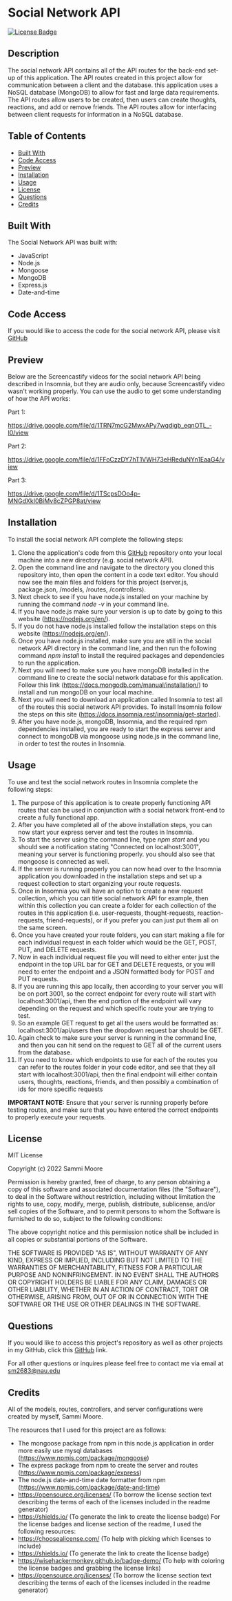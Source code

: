 # Social Network API

[![License Badge](https://img.shields.io/badge/license-MIT-green)](https://opensource.org/licenses/MIT)

## Description

The social network API contains all of the API routes for the back-end set-up of this application. The API routes created in this project allow for communication between a client and the database. this application uses a NoSQL database (MongoDB) to allow for fast and large data requirements. The API routes allow users to be created, then users can create thoughts, reactions, and add or remove friends. The API routes allow for interfacing between client requests for information in a NoSQL database. 

## Table of Contents
  * [Built With](#built-with)
  * [Code Access](#code-access)
  * [Preview](#preview)
  * [Installation](#installation)
  * [Usage](#usage)
  * [License](#license)
  * [Questions](#questions)
  * [Credits](#credits)

## Built With

The Social Network API was built with:
- JavaScript
- Node.js
- Mongoose
- MongoDB
- Express.js
- Date-and-time

## Code Access

If you would like to access the code for the social network API, please visit [GitHub](https://github.com/sm3131/social-network-api)

## Preview

Below are the Screencastify videos for the social network API being described in Insomnia, but they are audio only, because Screencastify video wasn't working properly. You can use the audio to get some understanding of how the API works:

Part 1:

https://drive.google.com/file/d/1TRN7mcG2MwxAPy7wqdigb_eqnOTL_-l0/view

Part 2:

https://drive.google.com/file/d/1FFoCzzDY7hT1VWH73eHReduNYn1EaaG4/view

Part 3:

https://drive.google.com/file/d/1TScpsDOo4p-MNGdXkI0BiMv8cZPGP8at/view

## Installation
To install the social network API complete the following steps:
1. Clone the application's code from this [GitHub](https://github.com/sm3131/social-network-api) repository onto your local machine into a new directory (e.g. social network API).
2. Open the command line and navigate to the directory you cloned this repository into, then open the content in a code text editor. You should now see the main files and folders for this project (server.js, package.json, /models, /routes, /controllers).
3. Next check to see if you have node.js installed on your machine by running the command *node -v* in your command line.
4. If you have node.js make sure your version is up to date by going to this website (https://nodejs.org/en/).
5. If you do not have node.js installed follow the installation steps on this website (https://nodejs.org/en/).
6. Once you have node.js installed, make sure you are still in the social network API directory in the command line, and then run the following command *npm install* to install the required packages and dependencies to run the application.
7. Next you will need to make sure you have mongoDB installed in the command line to create the social network database for this application. Follow this link (https://docs.mongodb.com/manual/installation/) to install and run mongoDB on your local machine. 
8. Next you will need to download an application called Insomnia to test all of the routes this social network API provides. To install Insomnia follow the steps on this site (https://docs.insomnia.rest/insomnia/get-started).
9. After you have node.js, mongoDB, Insomnia, and the required npm dependencies installed, you are ready to start the express server and connect to mongoDB via mongoose using node.js in the command line, in order to test the routes in Insomnia.

## Usage
To use and test the social network routes in Insomnia complete the following steps:
1. The purpose of this application is to create properly functioning API routes that can be used in conjunction with a social network front-end to create a fully functional app. 
2. After you have completed all of the above installation steps, you can now start your express server and test the routes in Insomnia.
3. To start the server using the command line, type *npm start* and you should see a notification stating "Connected on localhost:3001", meaning your server is functioning properly. you should also see that mongoose is connected as well.
4. If the server is running properly you can now head over to the Insomnia application you downloaded in the installation steps and set up a request collection to start organizing your route requests.
5. Once in Insomnia you will have an option to create a new request collection, which you can title social network API for example, then within this collection you can create a folder for each collection of the routes in this application (i.e. user-requests, thought-requests, reaction-requests, friend-requests), or if you prefer you can just put them all on the same screen.
6. Once you have created your route folders, you can start making a file for each individual request in each folder which would be the GET, POST, PUT, and DELETE requests.
7. Now in each individual request file you will need to either enter just the endpoint in the top URL bar for GET and DELETE requests, or you will need to enter the endpoint and a JSON formatted body for POST and PUT requests.
8. If you are running this app locally, then according to your server you will be on port 3001, so the correct endpoint for every route will start with localhost:3001/api, then the end portion of the endpoint will vary depending on the request and which specific route your are trying to test.
9. So an example GET request to get all the users would be formatted as: localhost:3001/api/users then the dropdown request bar should be GET.
10. Again check to make sure your server is running in the command line, and then you can hit send on the request to GET all of the current users from the database. 
11. If you need to know which endpoints to use for each of the routes you can refer to the routes folder in your code editor, and see that they all start with localhost:3001/api, then the final endpoint will either contain users, thoughts, reactions, friends, and then possibly a combination of ids for more specific requests

**IMPORTANT NOTE:** Ensure that your server is running properly before testing routes, and make sure that you have entered the correct endpoints to properly execute your requests. 

## License

MIT License

Copyright (c) 2022 Sammi Moore

Permission is hereby granted, free of charge, to any person obtaining a copy
of this software and associated documentation files (the "Software"), to deal
in the Software without restriction, including without limitation the rights
to use, copy, modify, merge, publish, distribute, sublicense, and/or sell
copies of the Software, and to permit persons to whom the Software is
furnished to do so, subject to the following conditions:

The above copyright notice and this permission notice shall be included in all
copies or substantial portions of the Software.

THE SOFTWARE IS PROVIDED "AS IS", WITHOUT WARRANTY OF ANY KIND, EXPRESS OR
IMPLIED, INCLUDING BUT NOT LIMITED TO THE WARRANTIES OF MERCHANTABILITY,
FITNESS FOR A PARTICULAR PURPOSE AND NONINFRINGEMENT. IN NO EVENT SHALL THE
AUTHORS OR COPYRIGHT HOLDERS BE LIABLE FOR ANY CLAIM, DAMAGES OR OTHER
LIABILITY, WHETHER IN AN ACTION OF CONTRACT, TORT OR OTHERWISE, ARISING FROM,
OUT OF OR IN CONNECTION WITH THE SOFTWARE OR THE USE OR OTHER DEALINGS IN THE
SOFTWARE.

## Questions

If you would like to access this project's repository as well as other projects in my GitHub, click this [GitHub](https://github.com/sm3131) link. 

For all other questions or inquires please feel free to contact me via email at [sm2683@nau.edu](mailto:sm2683@nau.edu)

## Credits

All of the models, routes, controllers, and server configurations were created by myself, Sammi Moore.

The resources that I used for this project are as follows:
- The mongoose package from npm in this node.js application in order more easily use mysql databases (https://www.npmjs.com/package/mongoose)
- The express package from npm to create the server and routes (https://www.npmjs.com/package/express)
- The node.js date-and-time date formatter from npm (https://www.npmjs.com/package/date-and-time)
- https://opensource.org/licenses/ (To borrow the license section text describing the terms of each of the licenses included in the readme generator)
- https://shields.io/ (To generate the link to create the license badge)
For the license badges and license section of the readme, I used the following resources:
- https://choosealicense.com/ (To help with picking which licenses to include)
- https://shields.io/ (To generate the link to create the license badge)
- https://wisehackermonkey.github.io/badge-demo/ (To help with coloring the license badges and grabbing the license links)
- https://opensource.org/licenses/ (To borrow the license section text describing the terms of each of the licenses included in the readme generator)